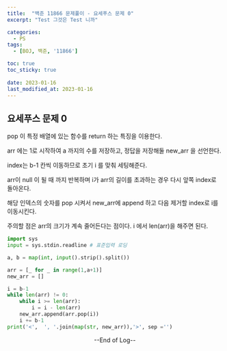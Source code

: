 ```yaml
---
title:  "백준 11866 문제풀이 - 요세푸스 문제 0" 
excerpt: "Test 그것은 Test 니까"

categories:
  - PS
tags:
  - [BOJ, 백준, '11866']

toc: true
toc_sticky: true
 
date: 2023-01-16
last_modified_at: 2023-01-16
---
```


## 요세푸스 문제 0

pop 이 특정 배열에 있는 함수를 return 하는 특징을 이용한다.

arr 에는 1로 시작하여 a 까지의 수를 저장하고, 정답을 저장해둘 new_arr 을 선언한다.

index는 b-1 칸씩 이동하므로 초기 i 를 맞춰 세팅해준다.

arr이 null 이 될 때 까지 반복하며 i가 arr의 길이를 초과하는 경우 다시 앞쪽 index로 돌아온다.

해당 인덱스의 숫자를 pop 시켜서 new_arr에 append 하고 다음 제거할 index로 i를 이동시킨다.



주의할 점은 arr의 크기가 계속 줄어든다는 점이다. i 에서 len(arr)을 해주면 된다.

```python
import sys
input = sys.stdin.readline # 표준입력 로딩

a, b = map(int, input().strip().split())

arr = [_ for _ in range(1,a+1)]
new_arr = []

i = b-1
while len(arr) != 0:
    while i >= len(arr):
        i = i - len(arr)
    new_arr.append(arr.pop(i))
    i += b-1
print('<',  ', '.join(map(str, new_arr)),'>', sep ='')
```



<center> --End of Log-- </center>

